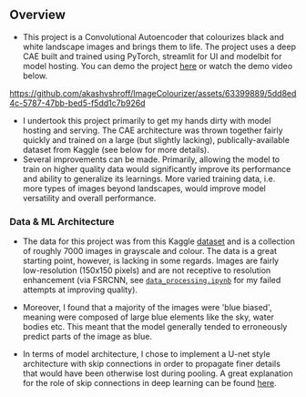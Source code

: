 ## Overview
- This project is a Convolutional Autoencoder that colourizes black and white landscape images and brings them to life. The project uses a deep CAE built and trained using PyTorch, streamlit for UI and modelbit for model hosting. You can demo the project [here](https://imagecolourizer-9ymmhc5htmljnzcw5evumt.streamlit.app/) or watch the demo video below.

https://github.com/akashvshroff/ImageColourizer/assets/63399889/5dd8ed4c-5787-47bb-bed5-f5dd1c7b926d

- I undertook this project primarily to get my hands dirty with model hosting and serving. The CAE architecture was thrown together fairly quickly and trained on a large (but slightly lacking), publically-available dataset from Kaggle (see below for more details). 
- Several improvements can be made. Primarily, allowing the model to train on higher quality data would significantly improve its performance and ability to generalize its learnings. More varied training data, i.e. more types of images beyond landscapes, would improve model versatility and overall performance. 

### Data & ML Architecture
- The data for this project was from this Kaggle [dataset](https://www.kaggle.com/datasets/theblackmamba31/landscape-image-colorization) and is a collection of roughly 7000 images in grayscale and colour. The data is a great starting point, however, is lacking in some regards. Images are fairly low-resolution (150x150 pixels) and are not receptive to resolution enhancement (via FSRCNN, see [`data_processing.ipynb`](https://github.com/akashvshroff/ImageColourizer/blob/main/data_processing.ipynb) for my failed attempts at improving quality).
- Moreover, I found that a majority of the images were 'blue biased', meaning were composed of large blue elements like the sky, water bodies etc. This meant that the model generally tended to erroneously predict parts of the image as blue.

- In terms of model architecture, I chose to implement a U-net style architecture with skip connections in order to propagate finer details that would have been otherwise lost during pooling. A great explanation for the role of skip connections in deep learning can be found [here](https://theaisummer.com/skip-connections/).

